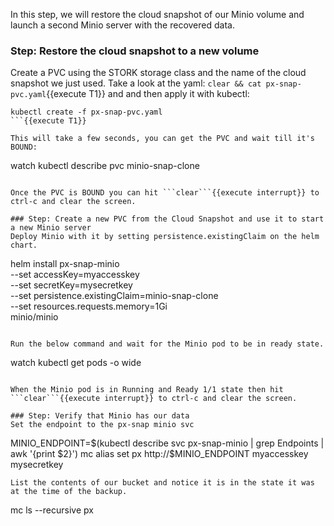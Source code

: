 In this step, we will restore the cloud snapshot of our Minio volume and launch a second Minio server with the recovered data.

### Step: Restore the cloud snapshot to a new volume

Create a PVC using the STORK storage class and the name of the cloud snapshot we just used. Take a look at the yaml: ```clear && cat px-snap-pvc.yaml```{{execute T1}} and and then apply it with kubectl:
```
kubectl create -f px-snap-pvc.yaml
```{{execute T1}}

This will take a few seconds, you can get the PVC and wait till it's BOUND:
```
watch kubectl describe pvc minio-snap-clone
```{{execute T1}}

Once the PVC is BOUND you can hit ```clear```{{execute interrupt}} to ctrl-c and clear the screen.

### Step: Create a new PVC from the Cloud Snapshot and use it to start a new Minio server
Deploy Minio with it by setting persistence.existingClaim on the helm chart.
```
helm install px-snap-minio \
    --set accessKey=myaccesskey \
    --set secretKey=mysecretkey \
    --set persistence.existingClaim=minio-snap-clone \
    --set resources.requests.memory=1Gi \
    minio/minio
```{{execute T1}}

Run the below command and wait for the Minio pod to be in ready state.
```
watch kubectl get pods -o wide
```{{execute T1}}

When the Minio pod is in Running and Ready 1/1 state then hit ```clear```{{execute interrupt}} to ctrl-c and clear the screen.

### Step: Verify that Minio has our data
Set the endpoint to the px-snap minio svc
```
MINIO_ENDPOINT=$(kubectl describe svc px-snap-minio | grep Endpoints | awk '{print $2}')
mc alias set px http://$MINIO_ENDPOINT myaccesskey mysecretkey
```{{execute T1}}
List the contents of our bucket and notice it is in the state it was at the time of the backup.
```
mc ls --recursive px
```{{execute T1}}
